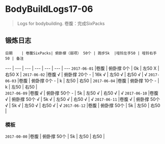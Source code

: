 # BodyBuildLogs17-06
>Logs for bodybuilding.
>卷腹：完成SixPacks 

## 锻炼日志

    日期    | 卷腹SixPacks| 俯卧撑（弱项） 50个 | 跑步5k  |哑铃左手50 | 哑铃右手50 | 备注
---   |    ---   |  ---    |  ---   |    ---   |    ---    | ---
 `2017-06-01` |卷腹   | 俯卧撑 0个  | 0k  | 左50  X | 右50 X | 
 `2017-06-02` |卷腹 √ | 俯卧撑 20个 - | 16k √ | 左50 √ | 右50 √ | √ 
 `2017-06-03` |卷腹   | 俯卧撑 0个 - | k  | 左50  | 右50  | 
 `2017-06-04` |卷腹   | 俯卧撑 10个 - | k  | 左50  | 右50  |  
 `2017-06-09` |卷腹 √  | 俯卧撑 50个 - | 5k  | 左50 √ | 右50 √ | √ 
 `2017-06-10` |卷腹 √  | 俯卧撑 50个 √ | 5k √ | 左50 √ | 右50 √ | √ 
 `2017-06-11` |卷腹 √  | 俯卧撑 50个 √ | 5k √ | 左50 √ | 右50 √ | √ 
 `2017-06-12` |卷腹   | 俯卧撑 50个  | 5k  | 左50  | 右50  | 

### 模板

`2017-00-00` |卷腹  | 俯卧撑 50个  | 5k  | 左50  | 右50  | 

